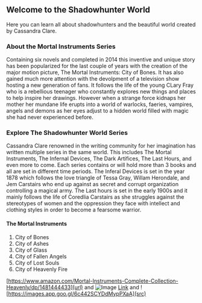 ## Welcome to the Shadowhunter World

Here you can learn all about shadowhunters and the beautiful world created by Cassandra Clare.


### About the Mortal Instruments Series
Containing six novels and completed in 2014 this inventive and unique story has been popularized for the last couple of years with the creation of the major motion picture, The Mortal Instruments: City of Bones. It has also gained much more attention with the devolpment of a television show hosting a new generation of fans. It follows the life of the young CLary Fray who is a rebellious teenager who constantly explores new things and places to help inspire her drawings. However when a strange force kidnaps her mother her mundane life erupts into a world of warlocks, faeries, vampires, angels and demons as her eyes adjust to a hidden world filled with magic she had never experienced before.


### Explore The Shadowhunter World Series
Cassandra Clare renowned in the writing community for her imagination has written multiple series in the same world. This includes The Mortal Instruments, The Infernal Devices, The Dark Artifices, The Last Hours, and even more to come. Each series contains or will hold more than 3 books and all are set in different time periods. The Inferal Devices is set in the year 1878 which follows the love triangle of Tessa Gray, Willam Herondale, and Jem Carstairs who end up against as secret and corrupt organization controlling a magical army. The Last hours is set in the early 1900s and it mainly follows the life of Coredlia Carstairs as she struggles against the stereotypes of women and the oppression they face with intellect and clothing styles in order to become a fearsome warrior.

#### The Mortal Instruments 

1. City of Bones
2. City of Ashes
3. City of Glass
4. City of Fallen Angels
5. City of Lost Souls
6. City of Heavenly Fire


[https://www.amazon.com/Mortal-Instruments-Complete-Collection-Heavenly/dp/1481444433](url) and ![Image](src) 
[Link](url) and ![https://images.app.goo.gl/6c442SCYDdMypPXaA](src) 
```
